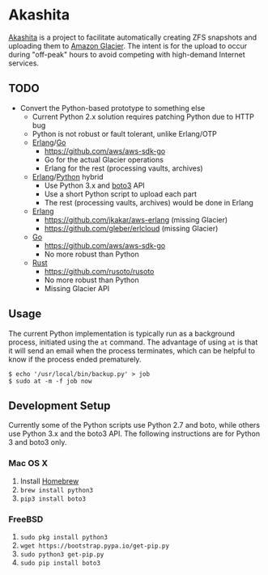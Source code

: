 # Akashita

[Akashita](http://en.wikipedia.org/wiki/Akashita) is a project to facilitate automatically creating ZFS snapshots and uploading them to [Amazon Glacier](https://aws.amazon.com/glacier/). The intent is for the upload to occur during "off-peak" hours to avoid competing with high-demand Internet services.

## TODO

* Convert the Python-based prototype to something else
    - Current Python 2.x solution requires patching Python due to HTTP bug
    - Python is not robust or fault tolerant, unlike Erlang/OTP
    - [Erlang](http://www.erlang.org)/[Go](https://golang.org)
        + https://github.com/aws/aws-sdk-go
        + Go for the actual Glacier operations
        + Erlang for the rest (processing vaults, archives)
    - [Erlang](http://www.erlang.org)/[Python](https://www.python.org) hybrid
        + Use Python 3.x and [boto3](https://github.com/boto/boto3) API
        + Use a short Python script to upload each part
        + The rest (processing vaults, archives) would be done in Erlang
    - [Erlang](http://www.erlang.org)
        + https://github.com/jkakar/aws-erlang (missing Glacier)
        + https://github.com/gleber/erlcloud (missing Glacier)
    - [Go](https://golang.org)
        + https://github.com/aws/aws-sdk-go
        + No more robust than Python
    - [Rust](https://www.rust-lang.org)
        + https://github.com/rusoto/rusoto
        + No more robust than Python
        + Missing Glacier API

## Usage

The current Python implementation is typically run as a background process, initiated using the `at` command. The advantage of using `at` is that it will send an email when the process terminates, which can be helpful to know if the process ended prematurely.

```
$ echo '/usr/local/bin/backup.py' > job
$ sudo at -m -f job now
```

## Development Setup

Currently some of the Python scripts use Python 2.7 and boto, while others use Python 3.x and the boto3 API. The following instructions are for Python 3 and boto3 only.

### Mac OS X

1. Install [Homebrew](http://brew.sh)
1. `brew install python3`
1. `pip3 install boto3`

### FreeBSD

1. `sudo pkg install python3`
1. `wget https://bootstrap.pypa.io/get-pip.py`
1. `sudo python3 get-pip.py`
1. `sudo pip install boto3`
